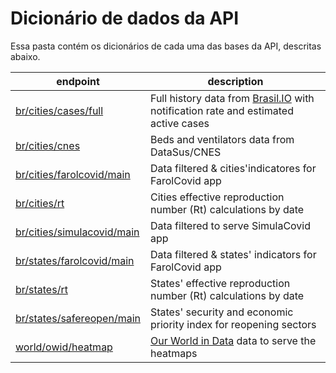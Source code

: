# Dicionário de dados da API

Essa pasta contém os dicionários de cada uma das bases da API, descritas abaixo.

endpoint | description
--- | ---
[br/cities/cases/full](/dictionaries/br_cities_cases_full.csv) | Full history data from [Brasil.IO](https://brasil.io/dataset/covid19/caso_full/) with notification rate and estimated active cases
[br/cities/cnes](/dictionaries/br_cities_cnes) | Beds and ventilators data from DataSus/CNES
[br/cities/farolcovid/main](/dictionaries/br_cities_farolcovid_main) | Data filtered & cities'indicatores for FarolCovid app
[br/cities/rt](/dictionaries/br_cities_rt) | Cities effective reproduction number (Rt) calculations by date
[br/cities/simulacovid/main](/dictionaries/br_cities_simulacovid_main) | Data filtered to serve SimulaCovid app
[br/states/farolcovid/main](/dictionaries/br_states_farolcovid_main) | Data filtered & states' indicators for FarolCovid app
[br/states/rt](/dictionaries/br_states_rt.csv) | States' effective reproduction number (Rt) calculations by date
[br/states/safereopen/main](/dictionaries/br_states_safereopen_main.csv) | States' security and economic priority index for reopening sectors
[world/owid/heatmap](/dictionaries/world_owid_heatmap) | [Our World in Data](https://github.com/owid/covid-19-data/tree/master/public/data) data to serve the heatmaps

